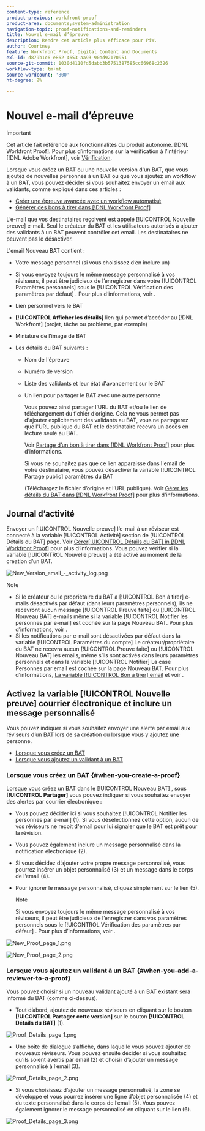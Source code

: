 ```yaml
---
content-type: reference
product-previous: workfront-proof
product-area: documents;system-administration
navigation-topic: proof-notifications-and-reminders
title: Nouvel e-mail d’épreuve
description: Rendre cet article plus efficace pour PiW.
author: Courtney
feature: Workfront Proof, Digital Content and Documents
exl-id: d879b1c6-e862-4653-aa93-90ad92170951
source-git-commit: 1030d4110fd5dabb3b5751387585cc66968c2326
workflow-type: tm+mt
source-wordcount: '800'
ht-degree: 2%

---
```


# Nouvel e-mail d’épreuve

>[!IMPORTANT]
>
>Cet article fait référence aux fonctionnalités du produit autonome. [!DNL Workfront Proof]. Pour plus d’informations sur la vérification à l’intérieur [!DNL Adobe Workfront], voir [Vérification](../../../review-and-approve-work/proofing/proofing.md).

<!--
<p style="color: #000000;" data-mc-conditions="QuicksilverOrClassic.Draft mode">Make this article work better for PiW.</p>
-->

Lorsque vous créez un BAT ou une nouvelle version d&#39;un BAT, que vous ajoutez de nouvelles personnes à un BAT ou que vous ajoutez un workflow à un BAT, vous pouvez décider si vous souhaitez envoyer un email aux validants, comme expliqué dans ces articles :

* [Créer une épreuve avancée avec un workflow automatisé](../../../review-and-approve-work/proofing/creating-proofs-within-workfront/create-automated-proof-workflow.md)
* [Générer des bons à tirer dans [!DNL Workfront Proof]](../../../workfront-proof/wp-work-proofsfiles/create-proofs-and-files/generate-proofs.md)

L’e-mail que vos destinataires reçoivent est appelé [!UICONTROL Nouvelle preuve] e-mail. Seul le créateur du BAT et les utilisateurs autorisés à ajouter des validants à un BAT peuvent contrôler cet email. Les destinataires ne peuvent pas le désactiver.

L&#39;email Nouveau BAT contient :

* Votre message personnel (si vous choisissez d’en inclure un)
* Si vous envoyez toujours le même message personnalisé à vos réviseurs, il peut être judicieux de l’enregistrer dans votre [!UICONTROL Paramètres personnels] sous le [!UICONTROL Vérification des paramètres par défaut] . Pour plus d’informations, voir .
* Lien personnel vers le BAT
* **[!UICONTROL Afficher les détails]** lien qui permet d’accéder au [!DNL Workfront] (projet, tâche ou problème, par exemple)
* Miniature de l’image de BAT
* Les détails du BAT suivants :

   * Nom de l&#39;épreuve
   * Numéro de version
   * Liste des validants et leur état d&#39;avancement sur le BAT
   * Un lien pour partager le BAT avec une autre personne

     Vous pouvez ainsi partager l’URL du BAT et/ou le lien de téléchargement du fichier d’origine. Cela ne vous permet pas d&#39;ajouter explicitement des validants au BAT, vous ne partagerez que l&#39;URL publique du BAT et le destinataire recevra un accès en lecture seule au BAT.

     Voir [Partage d’un bon à tirer dans [!DNL Workfront Proof]](../../../workfront-proof/wp-work-proofsfiles/share-proofs-and-files/share-proof.md) pour plus d’informations.

     Si vous ne souhaitez pas que ce lien apparaisse dans l&#39;email de votre destinataire, vous pouvez désactiver la variable [!UICONTROL Partage public] paramètres du BAT

     (Téléchargez le fichier d’origine et l’URL publique). Voir [Gérer les détails du BAT dans [!DNL Workfront Proof]](../../../workfront-proof/wp-work-proofsfiles/manage-your-work/manage-proof-details.md) pour plus d’informations.

## Journal d’activité

Envoyer un [!UICONTROL Nouvelle preuve] l’e-mail à un réviseur est connecté à la variable [!UICONTROL Activité] section de [!UICONTROL Détails du BAT] page. Voir  [Gérer[!UICONTROL  Détails du BAT] in [!DNL Workfront Proof]](../../../workfront-proof/wp-work-proofsfiles/manage-your-work/manage-proof-details.md) pour plus d’informations. Vous pouvez vérifier si la variable [!UICONTROL Nouvelle preuve] a été activé au moment de la création d’un BAT.

![New_Version_email_-_activity_log.png](assets/new-verison-email---acitivity-log-350x44.png)

>[!NOTE]
>
>* Si le créateur ou le propriétaire du BAT a [!UICONTROL Bon à tirer] e-mails désactivés par défaut (dans leurs paramètres personnels), ils ne recevront aucun message [!UICONTROL Preuve faite] ou [!UICONTROL Nouveau BAT] e-mails même si la variable [!UICONTROL Notifier les personnes par e-mail] est cochée sur la page Nouveau BAT. Pour plus d’informations, voir .
>* Si les notifications par e-mail sont désactivées par défaut dans la variable [!UICONTROL Paramètres du compte] Le créateur/propriétaire du BAT ne recevra aucun [!UICONTROL Preuve faite] ou [!UICONTROL Nouveau BAT] les emails, même s’ils sont activés dans leurs paramètres personnels et dans la variable [!UICONTROL Notifier] La case Personnes par email est cochée sur la page Nouveau BAT. Pour plus d’informations, [La variable [!UICONTROL Bon à tirer] email](../../../workfront-proof/wp-emailsntfctns/proof-notifications-and-reminders/proof-made-email.md) et voir .
>



## Activez la variable [!UICONTROL Nouvelle preuve] courrier électronique et inclure un message personnalisé

Vous pouvez indiquer si vous souhaitez envoyer une alerte par email aux réviseurs d’un BAT lors de sa création ou lorsque vous y ajoutez une personne.

* [Lorsque vous créez un BAT](#when-you-create-a-proof)
* [Lorsque vous ajoutez un validant à un BAT](#when-you-add-a-reviewer-to-a-proof)

### Lorsque vous créez un BAT {#when-you-create-a-proof}

Lorsque vous créez un BAT dans le [!UICONTROL Nouveau BAT] , sous **[!UICONTROL Partager]** vous pouvez indiquer si vous souhaitez envoyer des alertes par courrier électronique :

* Vous pouvez décider ici si vous souhaitez [!UICONTROL Notifier les personnes par e-mail] (1). Si vous désélectionnez cette option, aucun de vos réviseurs ne reçoit d&#39;email pour lui signaler que le BAT est prêt pour la révision.
* Vous pouvez également inclure un message personnalisé dans la notification électronique (2).
* Si vous décidez d’ajouter votre propre message personnalisé, vous pourrez insérer un objet personnalisé (3) et un message dans le corps de l’email (4).
* Pour ignorer le message personnalisé, cliquez simplement sur le lien (5).

  >[!NOTE]
  >
  >Si vous envoyez toujours le même message personnalisé à vos réviseurs, il peut être judicieux de l’enregistrer dans vos paramètres personnels sous le [!UICONTROL Vérification des paramètres par défaut] . Pour plus d’informations, voir .

![New_Proof_page_1.png](assets/new-proof-page-1-350x186.png)

![New_Proof_page_2.png](assets/new-proof-page-2-350x283.png)

### Lorsque vous ajoutez un validant à un BAT {#when-you-add-a-reviewer-to-a-proof}

Vous pouvez choisir si un nouveau validant ajouté à un BAT existant sera informé du BAT (comme ci-dessus).

* Tout d’abord, ajoutez de nouveaux réviseurs en cliquant sur le bouton **[!UICONTROL Partager cette version]** sur le bouton **[!UICONTROL Détails du BAT]** (1).

![Proof_Details_page_1.png](assets/proof-details-page-1-350x118.png)

* Une boîte de dialogue s’affiche, dans laquelle vous pouvez ajouter de nouveaux réviseurs. Vous pouvez ensuite décider si vous souhaitez qu’ils soient avertis par email (2) et choisir d’ajouter un message personnalisé à l’email (3).

![Proof_Details_page_2.png](assets/proof-details-page-2-350x174.png)

* Si vous choisissez d’ajouter un message personnalisé, la zone se développe et vous pourrez insérer une ligne d’objet personnalisée (4) et du texte personnalisé dans le corps de l’email (5). Vous pouvez également ignorer le message personnalisé en cliquant sur le lien (6).

![Proof_Details_page_3.png](assets/proof-details-page-3-350x258.png)
